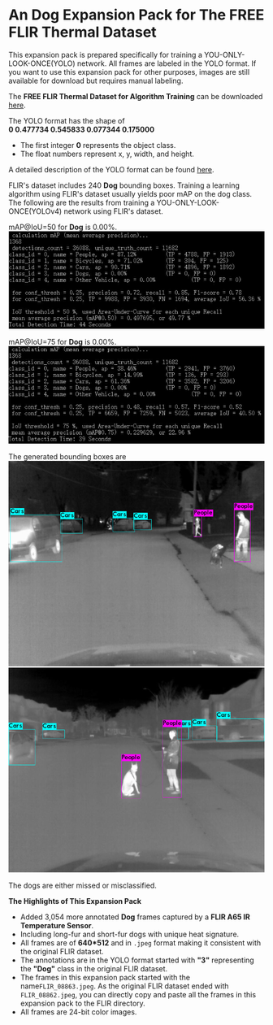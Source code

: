 # An Dog Expansion Pack for The FREE FLIR Thermal Dataset
This expansion pack is prepared specifically for training a YOU-ONLY-LOOK-ONCE(YOLO) network. All frames are labeled in the YOLO format.
If you want to use this expansion pack for other purposes, images are still available for download but requires manual labeling.

The **FREE FLIR Thermal Dataset for Algorithm Training** can be downloaded [here](https://www.flir.ca/oem/adas/adas-dataset-form/).

The YOLO format has the shape of <br />
**0 0.477734 0.545833 0.077344 0.175000**<br />
* The first integer **0** represents the object class.
* The float numbers represent x, y, width, and height. 

A detailed description of the YOLO format can be found [here](https://github.com/AlexeyAB/Yolo_mark/issues/60).

FLIR's dataset includes 240 **Dog** bounding boxes. Training a learning algorithm using FLIR's dataset usually yields poor mAP on the dog class.<br />
The following are the results from training a YOU-ONLY-LOOK-ONCE(YOLOv4) network using FLIR's dataset.

mAP@IoU=50 for **Dog** is 0.00%.<br />
![yolo result](./misc/3.JPG?raw=true)

mAP@IoU=75 for **Dog** is 0.00%.<br />
![yolo result](./misc/4.JPG?raw=true)

The generated bounding boxes are
![yolo box](./misc/2.jpg)
![yolo box](./misc/1.jpg)

The dogs are either missed or misclassified.



**The Highlights of This Expansion Pack**<br />
* Added 3,054 more annotated **Dog** frames captured by a **FLIR A65 IR Temperature Sensor**.
* Including long-fur and short-fur dogs with unique heat signature.
* All frames are of **640*512** and in `.jpeg` format making it consistent with the original FLIR dataset.
* The annotations are in the YOLO format started with **"3"** representing the **"Dog"** class in the original FLIR dataset.
* The frames in this expansion pack started with the name`FLIR_08863.jpeg`. As the original FLIR dataset ended with `FLIR_08862.jpeg`, you can directly copy and paste all the frames in this expansion pack to the FLIR directory.
* All frames are 24-bit color images.

